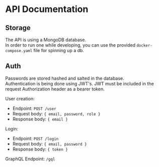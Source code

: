 # API Documentation

## Storage
The API is using a MongoDB database.  
In order to run one while developing, you can use the provided `docker-compose.yaml` file for spinning up a db.

## Auth
Passwords are stored hashed and salted in the database.  
Authentication is being done using JWT's. JWT must be included in the request Authorization header as a bearer token. 

User creation: 
* Endpoint: `POST /user`  
* Request body: `{ email, password, role }`
* Response body: `{ email }`

Login: 
* Endpoint: `POST /login`
* Request body: `{ email, password }`
* Response body: `{ token }`  

GraphQL Endpoint: `/gql`

